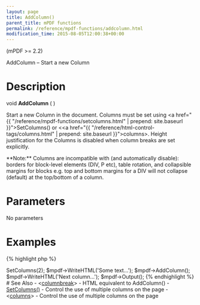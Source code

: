 ```yaml
---
layout: page
title: AddColumn()
parent_title: mPDF functions
permalink: /reference/mpdf-functions/addcolumn.html
modification_time: 2015-08-05T12:00:38+00:00
---
```


(mPDF >= 2.2)

AddColumn – Start a new Column

# Description

void **AddColumn** ( )

Start a new Column in the document. Columns must be set using
<a href="{{ "/reference/mpdf-functions/setcolumns.html" | prepend: site.baseurl }}">SetColumns()</a>
or &lt;<a href="{{ "/reference/html-control-tags/columns.html" | prepend: site.baseurl }}">columns</a>&gt;.
Height justification for the Columns is disabled when column breaks are set explicitly.

<div class="alert alert-info" role="alert" markdown="1">
  **Note:** Columns are incompatible with (and automatically disable): borders for block-level
  elements (DIV, P etc), table rotation, and collapsible margins for blocks e.g. top and bottom margins for a
  DIV will not collapse (default) at the top/bottom of a column.
</div>

# Parameters

No parameters

# Examples

{% highlight php %}
<?php

$mpdf = new \Mpdf\Mpdf();

$mPDF->SetColumns(2);

$mpdf->WriteHTML('Some text...');

$mpdf->AddColumn();

$mpdf->WriteHTML('Next column...');

$mpdf->Output();

{% endhighlight %}

# See Also

- <a href="{{ "/reference/mpdf-functions/bookmark.html" | prepend: site.baseurl }}"></a>&lt;<a href="{{ "/reference/html-control-tags/columnbreak.html" | prepend: site.baseurl }}">columnbreak</a>&gt; - HTML equivalent to AddColumn()
- <a href="{{ "/reference/mpdf-functions/setcolumns.html" | prepend: site.baseurl }}">SetColumns()</a> - Control the use of multiple columns on the page
- &lt;<a href="{{ "/reference/html-control-tags/columns.html" | prepend: site.baseurl }}">columns</a>&gt; - Control the use of multiple columns on the page
